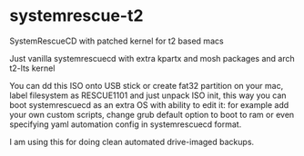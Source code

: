 # systemrescue-t2
SystemRescueCD with patched kernel for t2 based macs

Just vanilla systemrescuecd with extra kpartx and mosh packages and arch t2-lts kernel

You can dd this ISO onto USB stick or create fat32 partition on your mac, label filesystem as RESCUE1101 and just unpack ISO init, this way you can boot systemrescuecd as an extra OS with ability to edit it: for example add your own custom scripts, change grub default option to boot to ram or even specifying yaml automation config in systemrescuecd format.

I am using this for doing clean automated drive-imaged backups.
